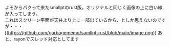 よそからパクって来たsmallptのrust版。オリジナルと同じく画像の上に白い線が入ってしまう。  
これはスクリーン平面が天井より上に一部出ているから、としか思えないのですが・・・  
[(https://github.com/garbagememo/samllpt-rust/blob/main/image.png)]
あと、rayonでスレッド対応としてます
